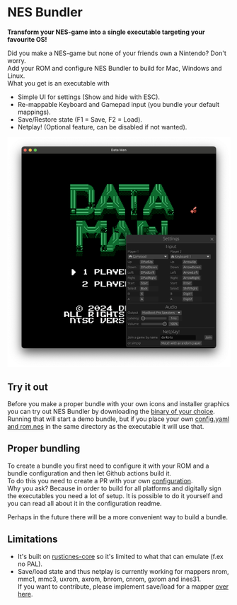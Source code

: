 # NES Bundler

**Transform your NES-game into a single executable targeting your favourite OS!**

Did you make a NES-game but none of your friends own a Nintendo? Don't worry.  
Add your ROM and configure NES Bundler to build for Mac, Windows and Linux.  
What you get is an executable with
* Simple UI for settings (Show and hide with ESC).
* Re-mappable Keyboard and Gamepad input (you bundle your default mappings).
* Save/Restore state (F1 = Save, F2 = Load).
* Netplay! (Optional feature, can be disabled if not wanted).

<p align="center">
  <img src="https://github.com/tedsteen/nes-bundler/blob/master/screenshot.png?raw=true" alt="Super Mario!"/>
</p>

## Try it out

Before you make a proper bundle with your own icons and installer graphics you can try out NES Bundler by downloading the [binary of your choice](https://github.com/tedsteen/nes-bundler/releases/).  
Running that will start a demo bundle, but if you place your own [config.yaml and rom.nes](config/) in the same directory as the executable it will use that.

## Proper bundling

To create a bundle you first need to configure it with your ROM and a bundle configuration and then let Github actions build it.  
To do this you need to create a PR with your own [configuration](config/README.md).  
Why you ask? Because in order to build for all platforms and digitally sign the executables you need a lot of setup. It is possible to do it yourself and you can read all about it in the configuration readme.  

Perhaps in the future there will be a more convenient way to build a bundle.

## Limitations

* It's built on [rusticnes-core](https://github.com/zeta0134/rusticnes-core) so it's limited to what that can emulate (f.ex no PAL).
* Save/load state and thus netplay is currently working for mappers nrom, mmc1, mmc3, uxrom, axrom, bnrom, cnrom, gxrom and ines31.  
  If you want to contribute, please implement save/load for a mapper [over here](https://github.com/tedsteen/rusticnes-core-for-nes-bundler/blob/master/src/mmc/mapper.rs#L43-L45).